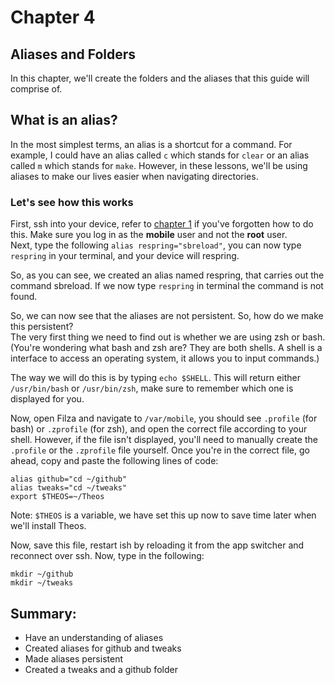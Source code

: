 # Chapter 4
## Aliases and Folders
In this chapter, we'll create the folders and the aliases that this guide will comprise of.

## What is an alias?
In the most simplest terms, an alias is a shortcut for a command. For example, I could have an alias called `c` which stands for `clear` or an alias called `m` which stands for `make`. However, in these lessons, we'll be using aliases to make our lives easier when navigating directories.

### Let's see how this works
First, ssh into your device, refer to [chapter 1](https://github.com/demhademha/tweak-development-guide/blob/master/chapter-1.md) if you've forgotten how to do this. Make sure you log in as the **mobile** user and not the **root** user.\
Next, type the following `alias respring="sbreload"`, you can now type `respring` in your terminal, and your device will respring.

So, as you can see, we created an alias named respring, that carries out the command sbreload. If we now type `respring` in terminal the command is not found.

So, we can now see that the aliases are not persistent. So, how do we make this persistent?\
The very first thing we need to find out is whether we are using zsh or bash. (You're wondering what bash and zsh are? They are both shells. A shell is a interface to access an operating system, it allows you to input commands.)

The way we will do this is by typing `echo $SHELL`.
This will return either `/usr/bin/bash` or `/usr/bin/zsh`, make sure to remember which one is displayed for you.

Now, open Filza and navigate to `/var/mobile`, you should see `.profile` (for bash) or `.zprofile` (for zsh), and open the correct file according to your shell. However, if the file isn't displayed, you'll need to manually create the `.profile` or the `.zprofile` file yourself.
Once you're in the correct file, go ahead, copy and paste the following lines of code:
```
alias github="cd ~/github"
alias tweaks="cd ~/tweaks"
export $THEOS=~/Theos
```
Note: `$THEOS` is a variable, we have set this up now to save time later when we'll install Theos.

Now, save this file, restart ish by reloading it from the app switcher and reconnect over ssh. Now, type in the following:
```
mkdir ~/github
mkdir ~/tweaks
```

## Summary:
* Have an understanding of aliases
* Created aliases for github and tweaks
* Made aliases persistent
* Created a tweaks and a github folder
